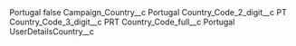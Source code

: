 <?xml version="1.0" encoding="UTF-8"?>
<CustomMetadata xmlns="http://soap.sforce.com/2006/04/metadata" xmlns:xsi="http://www.w3.org/2001/XMLSchema-instance" xmlns:xsd="http://www.w3.org/2001/XMLSchema">
    <label>Portugal</label>
    <protected>false</protected>
    <values>
        <field>Campaign_Country__c</field>
        <value xsi:type="xsd:string">Portugal</value>
    </values>
    <values>
        <field>Country_Code_2_digit__c</field>
        <value xsi:type="xsd:string">PT</value>
    </values>
    <values>
        <field>Country_Code_3_digit__c</field>
        <value xsi:type="xsd:string">PRT</value>
    </values>
    <values>
        <field>Country_Code_full__c</field>
        <value xsi:type="xsd:string">Portugal</value>
    </values>
    <values>
        <field>UserDetailsCountry__c</field>
        <value xsi:nil="true"/>
    </values>
</CustomMetadata>
